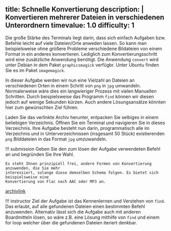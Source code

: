 title: Schnelle Konvertierung
description: |
  Konvertieren mehrerer Dateien in verschiedenen Unterordnern
timevalue: 1.0
difficulty: 1
---

Die große Stärke des Terminals liegt darin, dass sich einfach Aufgaben bzw. Befehle leicht auf
viele Dateien/Orte anweden lassen. So kann man beispielsweise ohne größere Probleme verschiedene
Bildateien von einem Format in ein anderes konvertieren. Lediglich zum Konvertierungsschritt
wird eine zusätzliche Anwendung benötigt. Die Anwendung `convert` wird unter Debian in dem Paket
`graphicsmagick` verfügbr. Unter Ubuntu finden Sie es im Paket `imagemagick`.

In dieser Aufgabe werden wir nun eine Vielzahl an Dateien an verschiedenen Orten in einem
Schritt von `png` in `jpg` umwandeln. Normalerweise wäre dies ein langwieriger Prozess mit
vielen Manuellen Schritten. Durch beispielsweise das Programm `find` können wir diesen jedoch
auf wenige Sekunden kürzen. Auch andere Lösungsansätze könnten hier zum gewünschten Ziel führen.

Laden Sie das verlinkte Archiv herunter, entpacken Sie selbiges in einem beliebigen Verzeichnis.
Öffnen Sie ein Terminal und navigieren Sie in dieses Verzeichnis. Ihre Aufgabe besteht nun
darin, programmatisch alle im Verzeichnis und in Unterverzeichnissen (insgesamt 50 Stück)
existierenden `png` Bilddateien in das Format `jpg` umzuwandeln.

!!! submission
    Geben Sie den zum lösen der Aufgabe verwendeten Befehl an und begründen Sie Ihre Wahl.

    Es steht Ihnen prinzipiell frei, andere Formen von Konvertierung anzuwenden, die Sie mehr
    interessiert, solange diese demselben Schema folgen. Es bietet sich beispielsweise eine
    Konvertierung von Flac nach AAC oder MP3 an.

[archivlink](#tbd)

!!! instructor
    Ziel der Aufgabe ist das Kennenlernen und Verstehen von `find`. Das erlaubt, auf alle gefundenen Dateien einen bestimmten Befehl anzuwenden.
    Alternativ lässt sich die Aufgabe auch mit anderen Boardmitteln lösen, so wäre z.B. eine Lösung mithilfe von `find` und einem for loop welcher über die gefundenen Dateien iteriert denkbar.
